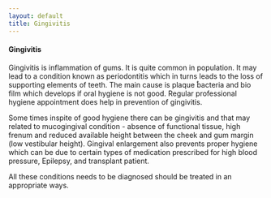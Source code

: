 ```yaml
---
layout: default
title: Gingivitis
---
```




<h4>Gingivitis</h4>
<p></p>
<p>Gingivitis is inflammation of gums. It is quite common in population. It may lead to a condition known as periodontitis which in turns leads to the loss of supporting elements of teeth. The main cause is plaque ֠bacteria and bio film which develops if oral hygiene is not good. Regular professional hygiene appointment does help in prevention of gingivitis.
</p>
<p>Some times inspite of good hygiene there can be gingivitis and that may related to mucogingival condition - absence of functional tissue, high frenum and reduced available height between the cheek and gum margin (low vestibular height). Gingival enlargement also prevents proper hygiene which can be due to certain types of medication prescribed for high blood pressure, Epilepsy, and transplant patient.
</p>
<p>
All these conditions needs to be diagnosed should be treated in an appropriate ways.
</p>